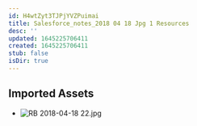 ```yaml
---
id: H4wtZyt3TJPjYVZPuimai
title: Salesforce_notes_2018 04 18 Jpg 1 Resources
desc: ''
updated: 1645225706411
created: 1645225706411
stub: false
isDir: true
---
```

## Imported Assets
- ![RB 2018-04-18 22.jpg](/assets/rb-2018-04-18-22.jpg)
